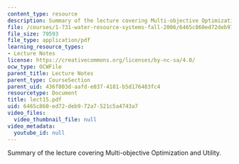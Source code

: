 ```yaml
---
content_type: resource
description: Summary of the lecture covering Multi-objective Optimization and Utility.
file: /courses/1-731-water-resource-systems-fall-2006/6465c860ed72deb972a7521c5a4743a7_lect15.pdf
file_size: 79593
file_type: application/pdf
learning_resource_types:
- Lecture Notes
license: https://creativecommons.org/licenses/by-nc-sa/4.0/
ocw_type: OCWFile
parent_title: Lecture Notes
parent_type: CourseSection
parent_uid: 436f803d-aafd-e037-4181-b5d176483fc4
resourcetype: Document
title: lect15.pdf
uid: 6465c860-ed72-deb9-72a7-521c5a4743a7
video_files:
  video_thumbnail_file: null
video_metadata:
  youtube_id: null
---
```

Summary of the lecture covering Multi-objective Optimization and Utility.